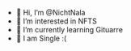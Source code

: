 - 👋 Hi, I’m @NichtNala
- 👀 I’m interested in NFTS
- 🌱 I’m currently learning Gituarre
- 💞️ I am Single :(

<!---
NichtNala/NichtNala is a ✨ special ✨ repository because its `README.md` (this file) appears on your GitHub profile.
You can click the Preview link to take a look at your changes.
--->

